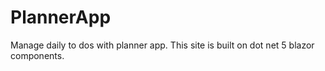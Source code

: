 # PlannerApp
Manage daily to dos with planner app. This site is built on dot net 5 blazor components.
